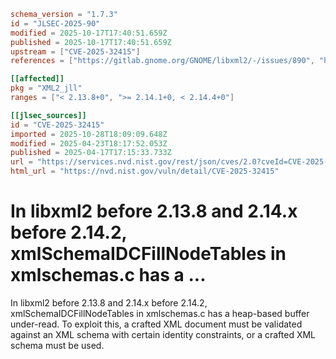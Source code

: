 ```toml
schema_version = "1.7.3"
id = "JLSEC-2025-90"
modified = 2025-10-17T17:40:51.659Z
published = 2025-10-17T17:40:51.659Z
upstream = ["CVE-2025-32415"]
references = ["https://gitlab.gnome.org/GNOME/libxml2/-/issues/890", "https://gitlab.gnome.org/GNOME/libxml2/-/issues/890"]

[[affected]]
pkg = "XML2_jll"
ranges = ["< 2.13.8+0", ">= 2.14.1+0, < 2.14.4+0"]

[[jlsec_sources]]
id = "CVE-2025-32415"
imported = 2025-10-28T18:09:09.648Z
modified = 2025-04-23T18:17:52.053Z
published = 2025-04-17T17:15:33.733Z
url = "https://services.nvd.nist.gov/rest/json/cves/2.0?cveId=CVE-2025-32415"
html_url = "https://nvd.nist.gov/vuln/detail/CVE-2025-32415"
```

# In libxml2 before 2.13.8 and 2.14.x before 2.14.2, xmlSchemaIDCFillNodeTables in xmlschemas.c has a ...

In libxml2 before 2.13.8 and 2.14.x before 2.14.2, xmlSchemaIDCFillNodeTables in xmlschemas.c has a heap-based buffer under-read. To exploit this, a crafted XML document must be validated against an XML schema with certain identity constraints, or a crafted XML schema must be used.

